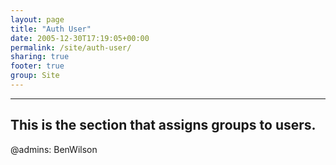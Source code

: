 ```yaml
---
layout: page
title: "Auth User"
date: 2005-12-30T17:19:05+00:00
permalink: /site/auth-user/
sharing: true
footer: true
group: Site
---
```



----
## This is the section that assigns groups to users.

  @admins: BenWilson
